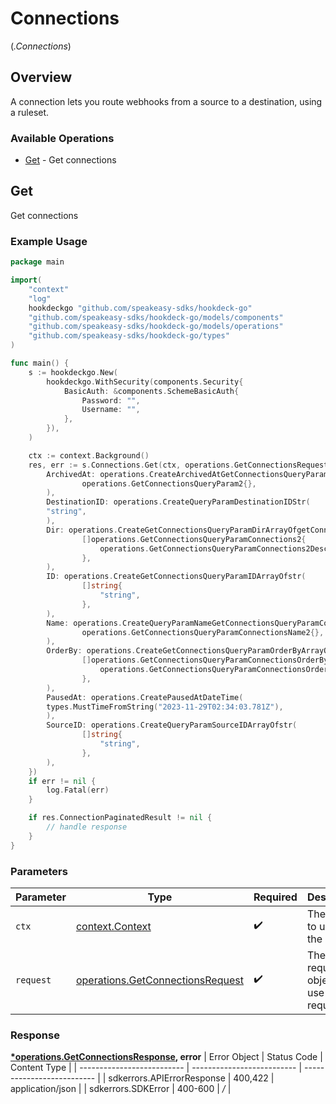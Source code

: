 # Connections
(*.Connections*)

## Overview

A connection lets you route webhooks from a source to a destination, using a ruleset.

### Available Operations

* [Get](#get) - Get connections

## Get

Get connections

### Example Usage

```go
package main

import(
	"context"
	"log"
	hookdeckgo "github.com/speakeasy-sdks/hookdeck-go"
	"github.com/speakeasy-sdks/hookdeck-go/models/components"
	"github.com/speakeasy-sdks/hookdeck-go/models/operations"
	"github.com/speakeasy-sdks/hookdeck-go/types"
)

func main() {
    s := hookdeckgo.New(
        hookdeckgo.WithSecurity(components.Security{
            BasicAuth: &components.SchemeBasicAuth{
                Password: "",
                Username: "",
            },
        }),
    )

    ctx := context.Background()
    res, err := s.Connections.Get(ctx, operations.GetConnectionsRequest{
        ArchivedAt: operations.CreateArchivedAtGetConnectionsQueryParam2(
                operations.GetConnectionsQueryParam2{},
        ),
        DestinationID: operations.CreateQueryParamDestinationIDStr(
        "string",
        ),
        Dir: operations.CreateGetConnectionsQueryParamDirArrayOfgetConnectionsQueryParamConnections2(
                []operations.GetConnectionsQueryParamConnections2{
                    operations.GetConnectionsQueryParamConnections2Desc,
                },
        ),
        ID: operations.CreateGetConnectionsQueryParamIDArrayOfstr(
                []string{
                    "string",
                },
        ),
        Name: operations.CreateQueryParamNameGetConnectionsQueryParamConnectionsName2(
                operations.GetConnectionsQueryParamConnectionsName2{},
        ),
        OrderBy: operations.CreateGetConnectionsQueryParamOrderByArrayOfgetConnectionsQueryParamConnectionsOrderBy2(
                []operations.GetConnectionsQueryParamConnectionsOrderBy2{
                    operations.GetConnectionsQueryParamConnectionsOrderBy2CreatedAt,
                },
        ),
        PausedAt: operations.CreatePausedAtDateTime(
        types.MustTimeFromString("2023-11-29T02:34:03.781Z"),
        ),
        SourceID: operations.CreateQueryParamSourceIDArrayOfstr(
                []string{
                    "string",
                },
        ),
    })
    if err != nil {
        log.Fatal(err)
    }

    if res.ConnectionPaginatedResult != nil {
        // handle response
    }
}
```

### Parameters

| Parameter                                                                            | Type                                                                                 | Required                                                                             | Description                                                                          |
| ------------------------------------------------------------------------------------ | ------------------------------------------------------------------------------------ | ------------------------------------------------------------------------------------ | ------------------------------------------------------------------------------------ |
| `ctx`                                                                                | [context.Context](https://pkg.go.dev/context#Context)                                | :heavy_check_mark:                                                                   | The context to use for the request.                                                  |
| `request`                                                                            | [operations.GetConnectionsRequest](../../models/operations/getconnectionsrequest.md) | :heavy_check_mark:                                                                   | The request object to use for the request.                                           |


### Response

**[*operations.GetConnectionsResponse](../../models/operations/getconnectionsresponse.md), error**
| Error Object               | Status Code                | Content Type               |
| -------------------------- | -------------------------- | -------------------------- |
| sdkerrors.APIErrorResponse | 400,422                    | application/json           |
| sdkerrors.SDKError         | 400-600                    | */*                        |

